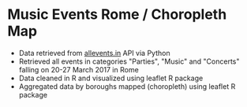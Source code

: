 # Music Events Rome / Choropleth Map

- Data retrieved from [allevents.in](https://allevents.in/) API via Python
- Retrieved all events in categories "Parties", "Music" and "Concerts" falling on 20-27 March 2017 in Rome
- Data cleaned in R and visualized using leaflet R package
- Aggregated data by boroughs mapped (choropleth) using leaflet R package
